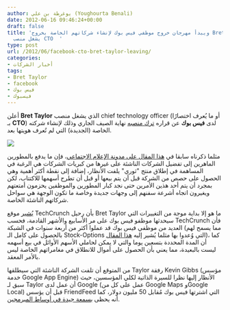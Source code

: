 ```yaml
---
author: يوغرطة بن علي (Youghourta Benali)
date: 2012-06-16 09:46:24+00:00
draft: false
title: 'ويبدأ مهرجان خروج موظفي فيس بوك لإنشاء شركاتهم الخاصة بخروج Bret Taylor الذي
  يشغل منصب CTO  '
type: post
url: /2012/06/facebook-cto-bret-taylor-leaving/
categories:
- أخبار الشركات
tags:
- Bret Taylor
- facebook
- فيس بوك
- فيسبوك
---
```


أعلن **Bret Taylor** الذي يشغل منصب chief technology officer (أو ما يُعرف اختصارًا بـ **CTO**) لدى **فيس بوك** عن قراره [ترك منصبه](https://www.facebook.com/btaylor/posts/10100299350436123) نهاية الصيف الجاري وذلك لإنشاء شركته الخاصة (الجديدة) التي لم تُعرف هويتها بعد.




[![](https://www.it-scoop.com/wp-content/uploads/2012/06/Bret-Taylor-facebook-cto.jpg)
](https://www.it-scoop.com/wp-content/uploads/2012/06/Bret-Taylor-facebook-cto.jpg)




مثلما ذكرناه سابقا في [هذا المقال على مدونة الإعلام الاجتماعي](https://socialmedia4arab.com/2012/06/facebook-shares-keep-falling/)، فإن ما يدفع بالمطورين الماهرين إلى تفضيل الشركات الناشئة على غيرها من كبريات الشركات هي الرغبة في المساهمة في إطلاق منتج "ثوري" يلفت الأنظار، إضافة إلى نقطة أكثر أهمية وهي الحصول على حصص من الشركة قبل أن يتم بيعها أو قبل أن تطرح أسهمها للاكتتاب، لكن بمجرد أن يتم أحد هذين الأمرين حتى نجد كبار المطورين والموظفين يحزمون أمتعتهم ويغيرون اتجاه أشرعة سفنهم إلى وجهات جديدة وخاصة ما تكون الوجهة هي سواحل شركاتهم الناشئة الخاصة.




[يُشير](http://techcrunch.com/2012/06/15/bret-taylor/) موقع TechCrunch بأن رحيل Bret Taylor ما هو إلا بداية موجة من التغييرات التي سيحدثها موظفو فيس بوك على مر الأسابيع والأشهر القادمة، فحسب TechCrunch فأن العديد من موظفي فيس بوك قد عملوا أكثر من أربعة سنوات في الشبكة (مما يسمح لهم بالحصول على كامل الـ Stock-Options التي وُعدوا بها مثلما يُشير إليه [هذا المقال](http://www.foundersspace.com/company-formation/whats-a-typical-vesting-schedule-for-stock-options/))، كما أن المدة المحددة بتسعين يوما والتي لا يمكن لحاملي الأسهم الأوائل في بيع أسهمه ليست بالبعيدة، مما يعني بأن الحصول على أموال للانطلاق في مغامراتهم الخاصة ليس بالأمر المعقد.




من المتوقع أن تلفت الشركة الناشئة التي سيطلقها Taylor رفقة Kevin Gibbs (مؤسس خدمة Google App Engine) الأنظار إليها نظرا للسيرة الذاتية لكلي المؤسسين، حيث سبق لـ Taylor أن عمل لدى Google (عمل على كل من Google Maps وGoogle Local) قبل أن يؤسس FriendFeed التي اشترتها فيس بوك مُقابل 50 مليون دولار، كما أنه يحظى [بسمعة جيدة في أوساط المبرمجين](http://gigaom.com/2012/06/15/facebook-cto-bret-taylor-to-leave-soon).
